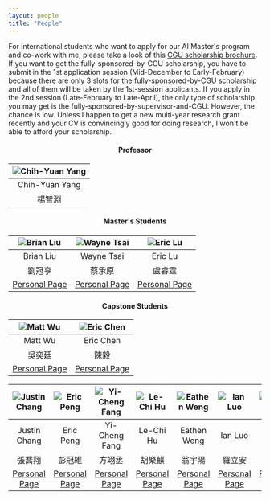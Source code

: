```yaml
---
layout: people
title: "People"
---
```

For international students who want to apply for our AI Master's program and co-work with me, please take a look of this [CGU scholarship brochure](http://yangchihyuan.github.io/assets/CGU_Scholarships_info.pdf). If you want to get the fully-sponsored-by-CGU scholarship, you have to submit in the 1st application session (Mid-December to Early-February) because there are only 3 slots for the fully-sponsored-by-CGU scholarship and all of them will be taken by the 1st-session applicants.
If you apply in the 2nd session (Late-February to Late-April), the only type of scholarship you may get is the fully-sponsored-by-supervisor-and-CGU. However, the chance is low. Unless I happen to get a new multi-year research grant recently and your CV is convincingly good for doing research, I won't be able to afford your scholarship.



#### <center>Professor</center>

| ![Chih-Yuan Yang](http://yangchihyuan.github.io/assets/img/cyyang20241018.jpg)|
|:---:|
|Chih-Yuan Yang|
|楊智淵|

<p></p>

#### <center>Master's Students</center>

| ![Brian Liu](http://yangchihyuan.github.io/assets/img/Brian_Liu.jpg)|![Wayne Tsai](http://yangchihyuan.github.io/assets/img/Wayne_Tsai.jpg)|![Eric Lu](http://yangchihyuan.github.io/assets/img/Eric_Lu.png)|
|:---:|:---:|:---:|
|Brian Liu|Wayne Tsai|Eric Lu|
|劉冠亨|蔡承原|盧睿霆|
|[Personal Page](http://yangchihyuan.github.io/people/Brian_Liu)|[Personal Page](http://yangchihyuan.github.io/people/Wayne_Tsai)|[Personal Page](http://yangchihyuan.github.io/people/Eric_Lu)|

<p></p>

#### <center>Capstone Students</center>

| ![Matt Wu](http://yangchihyuan.github.io/assets/img/Matt_Wu.png)|![Eric Chen](http://yangchihyuan.github.io/assets/img/Eric_Chen.jpg)|
|:---:|:---:|
|Matt Wu|Eric Chen|
|吳奕廷|陳毅|
|[Personal Page](http://yangchihyuan.github.io/people/Matt_Wu)|[Personal Page](http://yangchihyuan.github.io/people/Eric_Chen)|

|![Justin Chang](http://yangchihyuan.github.io/assets/img/Man_Portrait.jpg)|![Eric Peng](http://yangchihyuan.github.io/assets/img/Man_Portrait.jpg)|![Yi-Cheng Fang](http://yangchihyuan.github.io/assets/img/Man_Portrait.jpg)|![Le-Chi Hu](http://yangchihyuan.github.io/assets/img/Man_Portrait.jpg)|![Eathen Weng](http://yangchihyuan.github.io/assets/img/Man_Portrait.jpg)|![Ian Luo](http://yangchihyuan.github.io/assets/img/Ian_Luo.jpg)|![Peter Chen](http://yangchihyuan.github.io/assets/img/Man_Portrait.jpg)|![Hao-Cheng Yang](http://yangchihyuan.github.io/assets/img/Hao-Cheng_Yang.jpg)|
|:---:|:---:|:---:|:---:|:---:|:---:|:---:|:---:|
|Justin Chang|Eric Peng|Yi-Cheng Fang|Le-Chi Hu|Eathen Weng|Ian Luo|Peter Chen|Hao-Cheng Yang|
|張喬翔|彭冠維|方翊丞|胡樂麒|翁宇陽|羅立安|陳威誠|楊皓丞|
[Personal Page](http://yangchihyuan.github.io/people/Justin_Chang)|[Personal Page](http://yangchihyuan.github.io/people/Eric_Peng)|[Personal Page](http://yangchihyuan.github.io/people/Yi-Cheng_Fang)|[Personal Page](http://yangchihyuan.github.io/people/Le-Chi_Hu)|[Personal Page](http://yangchihyuan.github.io/people/Eathen_Weng)|[Personal Page](http://yangchihyuan.github.io/people/Ian_Luo)|[Personal Page](http://yangchihyuan.github.io/people/Peter_Chen)|[Personal Page](http://yangchihyuan.github.io/people/Hao-Cheng_Yang)|

